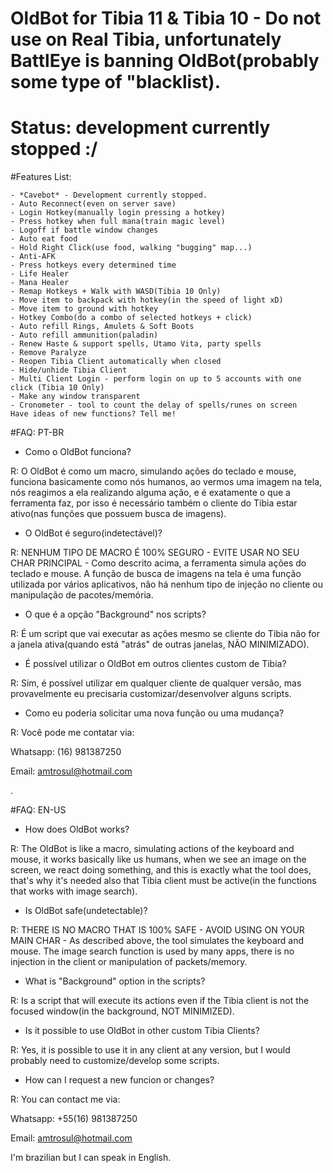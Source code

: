 # OldBot for Tibia 11 & Tibia 10 - Do not use on Real Tibia, unfortunately BattlEye is banning OldBot(probably some type of "blacklist).
# Status: development currently stopped :/


#Features List:

    - *Cavebot* - Development currently stopped.
    - Auto Reconnect(even on server save)
    - Login Hotkey(manually login pressing a hotkey)
    - Press hotkey when full mana(train magic level)
    - Logoff if battle window changes
    - Auto eat food
    - Hold Right Click(use food, walking "bugging" map...)
    - Anti-AFK
    - Press hotkeys every determined time
    - Life Healer
    - Mana Healer
    - Remap Hotkeys + Walk with WASD(Tibia 10 Only)
    - Move item to backpack with hotkey(in the speed of light xD)
    - Move item to ground with hotkey
    - Hotkey Combo(do a combo of selected hotkeys + click)
    - Auto refill Rings, Amulets & Soft Boots
    - Auto refill ammunition(paladin)
    - Renew Haste & support spells, Utamo Vita, party spells
    - Remove Paralyze
    - Reopen Tibia Client automatically when closed
    - Hide/unhide Tibia Client
    - Multi Client Login - perform login on up to 5 accounts with one click (Tibia 10 Only)
    - Make any window transparent
    - Cronometer - tool to count the delay of spells/runes on screen 
    Have ideas of new functions? Tell me!
    

#FAQ: PT-BR
- Como o OldBot funciona?

R: O OldBot é como um macro, simulando ações do teclado e mouse, funciona basicamente como nós humanos, ao vermos uma imagem na tela, nós reagimos a ela realizando alguma ação, e é exatamente o que a ferramenta faz, por isso é necessário também o cliente do Tibia estar ativo(nas funções que possuem busca de imagens).

    
- O OldBot é seguro(indetectável)?

R: NENHUM TIPO DE MACRO É 100% SEGURO - EVITE USAR NO SEU CHAR PRINCIPAL - Como descrito acima, a ferramenta simula ações do teclado e mouse. A função de busca de imagens na tela é uma função utilizada por vários aplicativos, nâo há nenhum tipo de injeção no cliente ou manipulação de pacotes/memória.


- O que é a opção "Background" nos scripts?

R: É um script que vai executar as ações mesmo se cliente do Tibia não for a janela ativa(quando está "atrás" de outras janelas, NÃO MINIMIZADO).


- É possível utilizar o OldBot em outros clientes custom de Tibia?

R: Sim, é possível utilizar em qualquer cliente de qualquer versão, mas provavelmente eu precisaria customizar/desenvolver alguns scripts.


- Como eu poderia solicitar uma nova função ou uma mudança?

R: Você pode me contatar via:

Whatsapp: (16) 981387250

Email: amtrosul@hotmail.com

.

#FAQ: EN-US
- How does OldBot works?

R: The OldBot is like a macro, simulating actions of the keyboard and mouse, it works basically like us humans, when we see an image on the screen, we react doing something, and this is exactly what the tool does, that's why it's needed also that Tibia client must be active(in the functions that works with image search).

- Is OldBot safe(undetectable)?

R: THERE IS NO MACRO THAT IS 100% SAFE - AVOID USING ON YOUR MAIN CHAR - As described above, the tool simulates the keyboard and mouse. The image search function is used by many apps, there is no injection in the client or manipulation of packets/memory.

- What is "Background" option in the scripts?

R: Is a script that will execute its actions even if the Tibia client is not the focused window(in the background, NOT MINIMIZED).


- Is it possible to use OldBot in other custom Tibia Clients?

R: Yes, it is possible to use it in any client at any version, but I would probably need to customize/develop some scripts.


- How can I request a new funcion or changes?

R: You can contact me via:

Whatsapp: +55(16) 981387250 

Email: amtrosul@hotmail.com

I'm brazilian but I can speak in English.
    
 
